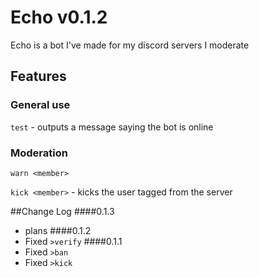 # Echo v0.1.2
Echo is a bot I've made for my discord servers I 
moderate

## Features
### General use
`test` - outputs a message saying the bot is online

### Moderation
`warn <member>`

`kick <member>` - kicks the user tagged from the server

##Change Log
####0.1.3
* plans 
####0.1.2
* Fixed `>verify`
####0.1.1
* Fixed `>ban` 
* Fixed `>kick`